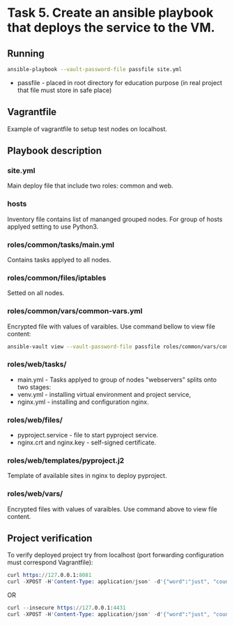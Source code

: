 # Task 5. Create an ansible playbook that deploys the service to the VM.


## Running
```sh
ansible-playbook --vault-password-file passfile site.yml
```
* passfile - placed in root directory for education purpose (in real project that file must store in safe place)


## Vagrantfile
Example of vagrantfile to setup test nodes on localhost.


## Playbook description
### site.yml
Main deploy file that include two roles: common and web.

### hosts
Inventory file contains list of mananged grouped nodes. For group of hosts applyed setting to use Python3.

### roles/common/tasks/main.yml
Contains tasks applyed to all nodes.

### roles/common/files/iptables
Setted on all nodes.

### roles/common/vars/common-vars.yml
Encrypted file with values of varaibles. Use command bellow to view file content:
```sh
ansible-vault view --vault-password-file passfile roles/common/vars/common-vars.yml
```

### roles/web/tasks/
* main.yml - Tasks applyed to group of nodes "webservers" splits onto two stages:
* venv.yml - installing virtual environment and project service, 
* nginx.yml - installing and configuration nginx.

### roles/web/files/
* pyproject.service - file to start pyproject service.
* nginx.crt and nginx.key - self-signed certificate.

### roles/web/templates/pyproject.j2
Template of available sites in nginx to deploy pyproject.

### roles/web/vars/
Encrypted files with values of varaibles. Use command above to view file content.


## Project verification
To verify deployed project try from localhost (port forwarding configuration must correspond Vagrantfile):
```s
curl https://127.0.0.1:8081
curl -XPOST -H'Content-Type: application/json' -d'{"word":"just", "count": 5}' https://127.0.0.1:8081
```
OR
```s
curl --insecure https://127.0.0.1:4431
curl -XPOST -H'Content-Type: application/json' -d'{"word":"just", "count": 5}' --insecure https://127.0.0.1:4431
```


